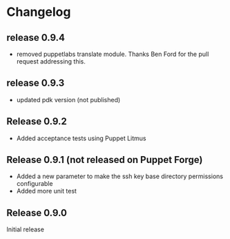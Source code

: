 # Changelog

## release 0.9.4

* removed puppetlabs translate module. Thanks Ben Ford for the pull request addressing this.

## release 0.9.3

* updated pdk version (not published)

## Release 0.9.2

* Added acceptance tests using Puppet Litmus

## Release 0.9.1 (not released on Puppet Forge)

* Added a new parameter to make the ssh key base directory permissions configurable
* Added more unit test

## Release 0.9.0

Initial release
